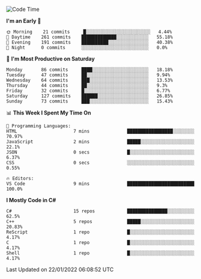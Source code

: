 <!--START_SECTION:waka-->
![Code Time](http://img.shields.io/badge/Code%20Time-755%20hrs%2057%20mins-blue)

**I'm an Early 🐤** 

```text
🌞 Morning    21 commits     █░░░░░░░░░░░░░░░░░░░░░░░░   4.44% 
🌆 Daytime    261 commits    █████████████░░░░░░░░░░░░   55.18% 
🌃 Evening    191 commits    ██████████░░░░░░░░░░░░░░░   40.38% 
🌙 Night      0 commits      ░░░░░░░░░░░░░░░░░░░░░░░░░   0.0%

```
📅 **I'm Most Productive on Saturday** 

```text
Monday       86 commits     ████░░░░░░░░░░░░░░░░░░░░░   18.18% 
Tuesday      47 commits     ██░░░░░░░░░░░░░░░░░░░░░░░   9.94% 
Wednesday    64 commits     ███░░░░░░░░░░░░░░░░░░░░░░   13.53% 
Thursday     44 commits     ██░░░░░░░░░░░░░░░░░░░░░░░   9.3% 
Friday       32 commits     █░░░░░░░░░░░░░░░░░░░░░░░░   6.77% 
Saturday     127 commits    ██████░░░░░░░░░░░░░░░░░░░   26.85% 
Sunday       73 commits     ███░░░░░░░░░░░░░░░░░░░░░░   15.43%

```


📊 **This Week I Spent My Time On** 

```text
💬 Programming Languages: 
HTML                     7 mins              █████████████████░░░░░░░░   70.97% 
JavaScript               2 mins              █████░░░░░░░░░░░░░░░░░░░░   22.1% 
JSON                     0 secs              █░░░░░░░░░░░░░░░░░░░░░░░░   6.37% 
CSS                      0 secs              ░░░░░░░░░░░░░░░░░░░░░░░░░   0.55%

🔥 Editors: 
VS Code                  9 mins              █████████████████████████   100.0%

```

**I Mostly Code in C#** 

```text
C#                       15 repos            ███████████████░░░░░░░░░░   62.5% 
C++                      5 repos             █████░░░░░░░░░░░░░░░░░░░░   20.83% 
ReScript                 1 repo              █░░░░░░░░░░░░░░░░░░░░░░░░   4.17% 
C                        1 repo              █░░░░░░░░░░░░░░░░░░░░░░░░   4.17% 
Shell                    1 repo              █░░░░░░░░░░░░░░░░░░░░░░░░   4.17%

```



 Last Updated on 22/01/2022 06:08:52 UTC
<!--END_SECTION:waka-->
